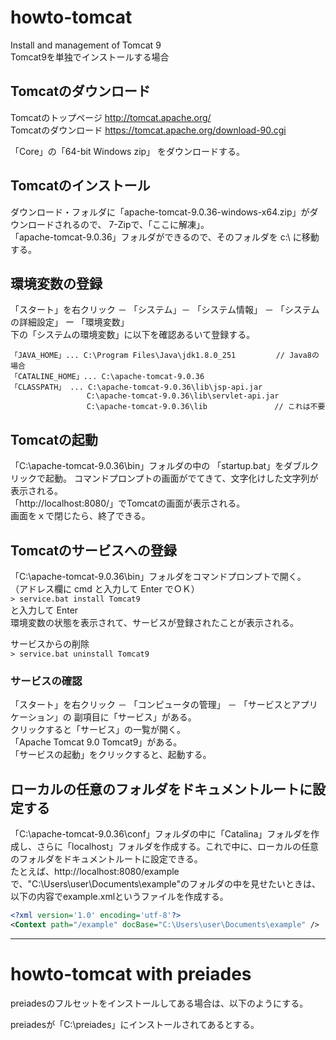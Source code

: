 # howto-tomcat
Install and management of Tomcat 9  
Tomcat9を単独でインストールする場合

## Tomcatのダウンロード
Tomcatのトップページ http://tomcat.apache.org/  
Tomcatのダウンロード https://tomcat.apache.org/download-90.cgi  

「Core」の「64-bit Windows zip」 をダウンロードする。

## Tomcatのインストール
ダウンロード・フォルダに「apache-tomcat-9.0.36-windows-x64.zip」がダウンロードされるので、
7-Zipで、「ここに解凍」。  
「apache-tomcat-9.0.36」フォルダができるので、そのフォルダを c:\ に移動する。

## 環境変数の登録
「スタート」を右クリック － 「システム」－ 「システム情報」 － 「システムの詳細設定」
ー 「環境変数」  
下の「システムの環境変数」に以下を確認あるいて登録する。  
```
「JAVA_HOME」... C:\Program Files\Java\jdk1.8.0_251         // Java8の場合  
「CATALINE_HOME」... C:\apache-tomcat-9.0.36  
「CLASSPATH」 ... C:\apache-tomcat-9.0.36\lib\jsp-api.jar  
                 C:\apache-tomcat-9.0.36\lib\servlet-api.jar
                 C:\apache-tomcat-9.0.36\lib               // これは不要
```

## Tomcatの起動
「C:\apache-tomcat-9.0.36\bin」フォルダの中の 「startup.bat」をダブルクリックで起動。
コマンドプロンプトの画面がでてきて、文字化けした文字列が表示される。  
「http://localhost:8080/」でTomcatの画面が表示される。  
画面をｘで閉じたら、終了できる。  

## Tomcatのサービスへの登録
「C:\apache-tomcat-9.0.36\bin」フォルダをコマンドプロンプトで開く。  
（アドレス欄に cmd と入力して Enter でＯＫ）  
`> service.bat install Tomcat9`  
と入力して Enter  
環境変数の状態を表示されて、サービスが登録されたことが表示される。  

サービスからの削除  
`> service.bat uninstall Tomcat9`

### サービスの確認
「スタート」を右クリック － 「コンピュータの管理」 － 「サービスとアプリケーション」の
副項目に「サービス」がある。  
クリックすると「サービス」の一覧が開く。  
「Apache Tomcat 9.0 Tomcat9」がある。  
「サービスの起動」をクリックすると、起動する。  

## ローカルの任意のフォルダをドキュメントルートに設定する
「C:\apache-tomcat-9.0.36\conf」フォルダの中に「Catalina」フォルダを作成し、さらに「localhost」フォルダを作成する。これで中に、ローカルの任意のフォルダをドキュメントルートに設定できる。  
たとえば、http://localhost:8080/example で、"C:\Users\user\Documents\example"のフォルダの中を見せたいときは、以下の内容でexample.xmlというファイルを作成する。  


```example.xml
<?xml version='1.0' encoding='utf-8'?>
<Context path="/example" docBase="C:\Users\user\Documents\example" />
```
---
# howto-tomcat with preiades
preiadesのフルセットをインストールしてある場合は、以下のようにする。

preiadesが「C:\preiades」にインストールされてあるとする。


